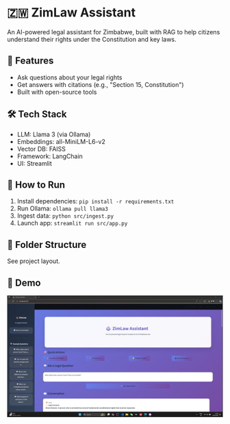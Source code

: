 # 🇿🇼 ZimLaw Assistant

An AI-powered legal assistant for Zimbabwe, built with RAG to help citizens understand their rights under the Constitution and key laws.

## 🎯 Features
- Ask questions about your legal rights
- Get answers with citations (e.g., "Section 15, Constitution")
- Built with open-source tools

## 🛠️ Tech Stack
- LLM: Llama 3 (via Ollama)
- Embeddings: all-MiniLM-L6-v2
- Vector DB: FAISS
- Framework: LangChain
- UI: Streamlit

## 🚀 How to Run
1. Install dependencies: `pip install -r requirements.txt`
2. Run Ollama: `ollama pull llama3`
3. Ingest data: `python src/ingest.py`
4. Launch app: `streamlit run src/app.py`

## 📂 Folder Structure
See project layout.

## 📸 Demo
![Screenshot](screenshots/demo.png)